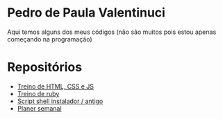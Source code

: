 # Pedro de Paula Valentinuci
 Aqui temos alguns dos meus códigos (não são muitos pois estou apenas começando na programação)

# Repositórios
 * [Treino de HTML, CSS e JS](https://pedrovalentinuci.github.io)
 * [Treino de ruby](https://github.com/PedroValentinuci/ruby)
 * [Script shell instalador / antigo](https://github.com/PedroValentinuci/script-instalador-workstation)
 * [Planer semanal](https://github.com/PedroValentinuci/planner)
